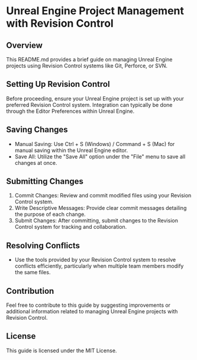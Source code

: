 # Unreal Engine Project Management with Revision Control

## Overview
This README.md provides a brief guide on managing Unreal Engine projects using Revision Control systems like Git, Perforce, or SVN.

## Setting Up Revision Control
Before proceeding, ensure your Unreal Engine project is set up with your preferred Revision Control system. Integration can typically be done through the Editor Preferences within Unreal Engine.

## Saving Changes
- Manual Saving: Use Ctrl + S (Windows) / Command + S (Mac) for manual saving within the Unreal Engine editor.
- Save All: Utilize the "Save All" option under the "File" menu to save all changes at once.

## Submitting Changes
1. Commit Changes: Review and commit modified files using your Revision Control system.
2. Write Descriptive Messages: Provide clear commit messages detailing the purpose of each change.
3. Submit Changes: After committing, submit changes to the Revision Control system for tracking and collaboration.

## Resolving Conflicts
- Use the tools provided by your Revision Control system to resolve conflicts efficiently, particularly when multiple team members modify the same files.

## Contribution
Feel free to contribute to this guide by suggesting improvements or additional information related to managing Unreal Engine projects with Revision Control.

## License
This guide is licensed under the MIT License.
